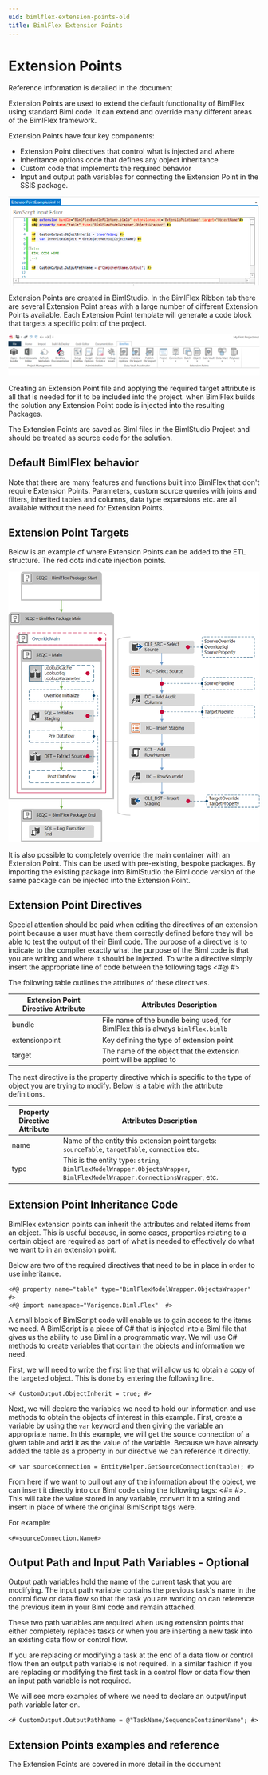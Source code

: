 ```yaml
---
uid: bimlflex-extension-points-old
title: BimlFlex Extension Points
---
```

# Extension Points

Reference information is detailed in the [](xref:bimlflex-extension-point-definitions) document

Extension Points are used to extend the default functionality of BimlFlex using standard Biml code. It can extend and override many different areas of the BimlFlex framework.

Extension Points have four key components:

* Extension Point directives that control what is injected and where
* Inheritance options code that defines any object inheritance
* Custom code that implements the required behavior
* Input and output path variables for connecting the Extension Point in the SSIS package.

![Extension Points Sample Code](images/bimlflex-ss-v5-extension-points-sample-code.png "Extension Points Sample Code")

Extension Points are created in BimlStudio. In the BimlFlex Ribbon tab there are several Extension Point areas with a large number of different Extension Points available. Each Extension Point template will generate a code block that targets a specific point of the project.

![BimlFlex Ribbon UI](images/bimlflex-ss-v5-bimlflex-ui-tab.png "BimlFlex Ribbon UI")

Creating an Extension Point file and applying the required target attribute is all that is needed for it to be included into the project. when BimlFlex builds the solution any Extension Point code is injected into the resulting Packages.

The Extension Points are saved as Biml files in the BimlStudio Project and should be treated as source code for the solution.

## Default BimlFlex behavior

Note that there are many features and functions built into BimlFlex that don't require Extension Points. Parameters, custom source queries with joins and filters, inherited tables and columns, data type expansions etc. are all available without the need for Extension Points.

## Extension Point Targets

Below is an example of where Extension Points can be added to the ETL structure. The red dots indicate injection points.

![Extension Points Injection Points](images/bimlflex-ss-v5-extension-points-sample-flow.png "Extension Points Injection Points")

It is also possible to completely override the main container with an Extension Point. This can be used with pre-existing, bespoke packages. By importing the existing package into BimlStudio the Biml code version of the same package can be injected into the Extension Point.

## Extension Point Directives

Special attention should be paid when editing the directives of an extension point because a user must have them correctly defined before they will be able to test the output of their Biml code. The purpose of a directive is to indicate to the compiler exactly what the purpose of the Biml code is that you are writing and where it should be injected. To write a directive simply insert the appropriate line of code between the following tags <#@ #>

The following table outlines the attributes of these directives.

| Extension Point Directive Attribute | Attributes Description |
| ----------------------------------- | ---------------------- |
| bundle                              | File name of the bundle being used, for BimlFlex this is always `bimlflex.bimlb` |
| extensionpoint                      | Key defining the type of extension point |
| target                              | The name of the object that the extension point will be applied to |

The next directive is the property directive which is specific to the type of object you are trying to modify. Below is a table with the attribute definitions.

| Property Directive Attribute | Attributes Description |
| ---------------------------- | ---------------------- |
| name                         | Name of the entity this extension point targets: `sourceTable`, `targetTable`, `connection` etc. |
| type                         | This is the entity type: `string`, `BimlFlexModelWrapper.ObjectsWrapper`, `BimlFlexModelWrapper.ConnectionsWrapper`, etc. |

## Extension Point Inheritance Code

BimlFlex extension points can inherit the attributes and related items from an object. This is useful because, in some cases, properties relating to a certain object are required as part of what is needed to effectively do what we want to in an extension point.

Below are two of the required directives that need to be in place in order to use inheritance.

```biml
<#@ property name="table" type="BimlFlexModelWrapper.ObjectsWrapper"  #>
<#@ import namespace="Varigence.Biml.Flex"  #>
```

A small block of BimlScript code will enable us to gain access to the items we need. A BimlScript is a piece of C\# that is injected into a Biml file that gives us the ability to use Biml in a programmatic way. We will use C# methods to create variables that contain the objects and information we need.

First, we will need to write the first line that will allow us to obtain a copy of the targeted object. This is done by entering the following line.

```biml
<# CustomOutput.ObjectInherit = true; #>
```

Next, we will declare the variables we need to hold our information and use methods to obtain the objects of interest in this example. First, create a variable by using the `var` keyword and then giving the variable an appropriate name. In this example, we will get the source connection of a given table and add it as the value of the variable. Because we have already added the table as a property in our directive we can reference it directly.

```biml
<# var sourceConnection = EntityHelper.GetSourceConnection(table); #>
```

From here if we want to pull out any of the information about the object, we can insert it directly into our Biml code using the following tags: <#= #>. This will take the value stored in any variable, convert it to a string and insert in place of where the original BimlScript tags were.

For example:

```biml
<#=sourceConnection.Name#>
```

## Output Path and Input Path Variables - Optional

Output path variables hold the name of the current task that you are modifying. The input path variable contains the previous task's name in the control flow or data flow so that the task you are working on can reference the previous item in your Biml code and remain attached.

These two path variables are required when using extension points that either completely replaces tasks or when you are inserting a new task into an existing data flow or control flow.

If you are replacing or modifying a task at the end of a data flow or control flow then an output path variable is not required. In a similar fashion if you are replacing or modifying the first task in a control flow or data flow then an input path variable is not required.

We will see more examples of where we need to declare an output/input path variable later on.

```Biml
<# CustomOutput.OutputPathName = @"TaskName/SequenceContainerName"; #>
```

## Extension Points examples and reference

The Extension Points are covered in more detail in the [](xref:bimlflex-extension-point-definitions) document
